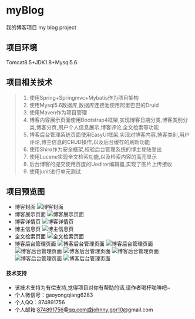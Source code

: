# myBlog
我的博客项目
my blog project
## 项目环境
Tomcat8.5+JDK1.8+Mysql5.6
## 项目相关技术
>1. 使用Spring+Springmvc+Mybatis作为项目架构
>2. 使用Mysql5.6数据库,数据库连接池使用阿里巴巴的Druid
>3. 使用Maven作为项目管理
>4. 博客内容展示页面使用Bootstrap4框架,实现博客日期分类,博客类别分类,博客分页,用户个人信息展示,博客评论,全文检索等功能
>5. 博客后台管理系统页面使用EasyUI框架,实现对博客内容,博客类别,用户评论,博主信息的CRUD操作,以及后台缓存的刷新功能
>6. 使用Shiro作为安全框架,校验后台管理系统的博主登陆登出
>7. 使用Lucene实现全文检索功能,以及检索内容的高亮显示
>8. 后台博客的提交使用百度的Ueditor编辑器,实现了图片上传接收
>9. 使用junit进行单元测试
## 项目预览图
- 博客封面
![博客封面](https://github.com/yongqiangG/myBlog/blob/master/src/main/webapp/static/userImages/2019-10-10_000601.png)
- 博客展示页面
![博客展示页面](https://github.com/yongqiangG/myBlog/blob/master/src/main/webapp/static/userImages/2019-10-09_233723.png)
- 博客详情页
![博客详情页](https://github.com/yongqiangG/myBlog/blob/master/src/main/webapp/static/userImages/2019-10-09_233524.png)
- 博主信息页
![博主信息页](https://github.com/yongqiangG/myBlog/blob/master/src/main/webapp/static/userImages/2019-10-09_233812.png)
- 全文检索页面
![全文检索页面](https://github.com/yongqiangG/myBlog/blob/master/src/main/webapp/static/userImages/2019-10-09_233850.png)
- 博客后台管理页面
![博客后台管理页面](https://github.com/yongqiangG/myBlog/blob/master/src/main/webapp/static/userImages/2019-10-09_234000.png)
![博客后台管理页面](https://github.com/yongqiangG/myBlog/blob/master/src/main/webapp/static/userImages/2019-10-09_234027.png)
![博客后台管理页面](https://github.com/yongqiangG/myBlog/blob/master/src/main/webapp/static/userImages/2019-10-09_234043.png)
![博客后台管理页面](https://github.com/yongqiangG/myBlog/blob/master/src/main/webapp/static/userImages/2019-10-09_234101.png)
![博客后台管理页面](https://github.com/yongqiangG/myBlog/blob/master/src/main/webapp/static/userImages/2019-10-09_234117.png)
![博客后台管理页面](https://github.com/yongqiangG/myBlog/blob/master/src/main/webapp/static/userImages/2019-10-09_234142.png)
![博客后台管理页面](https://github.com/yongqiangG/myBlog/blob/master/src/main/webapp/static/userImages/2019-10-09_234213.png)
#### 技术支持
- 该技术支持为有偿支持,觉得项目对你有帮助的话,请作者喝杯咖啡吧~
- 个人微信号：gaoyongqiang6283
- 个人QQ：874891756
- 个人邮箱:874891756@qq.com或johnny.gor10@gmail.com
